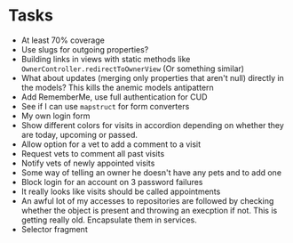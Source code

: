 # Tasks
* At least 70% coverage
* Use slugs for outgoing properties?
* Building links in views with static methods like `OwnerController.redirectToOwnerView` (Or something similar)
* What about updates (merging only properties that aren't null) directly in the models? This kills the anemic models antipattern
* Add RememberMe, use full authentication for CUD
* See if I can use `mapstruct` for form converters
* My own login form
* Show different colors for visits in accordion depending on whether they are today, upcoming or passed.
* Allow option for a vet to add a comment to a visit
* Request vets to comment all past visits
* Notify vets of newly appointed visits
* Some way of telling an owner he doesn't have any pets and to add one
* Block login for an account on 3 password failures
* It really looks like visits should be called appointments
* An awful lot of my accesses to repositories are followed by checking whether the object is present and throwing an execption if not. This is getting really old. Encapsulate them in services.
* Selector fragment
